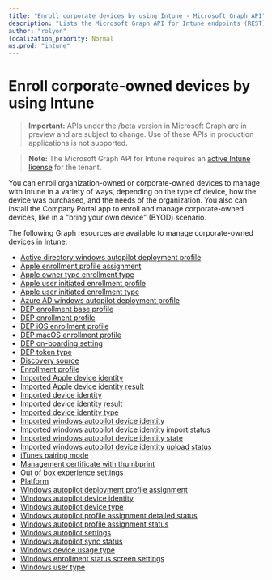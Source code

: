 ```yaml
---
title: "Enroll corporate devices by using Intune - Microsoft Graph API"
description: "Lists the Microsoft Graph API for Intune endpoints (REST) that enroll devices for a tenant organization."
author: "rolyon"
localization_priority: Normal
ms.prod: "intune"
---
```


# Enroll corporate-owned devices by using Intune

> **Important:** APIs under the /beta version in Microsoft Graph are in preview and are subject to change. Use of these APIs in production applications is not supported.

> **Note:** The Microsoft Graph API for Intune requires an [active Intune license](https://go.microsoft.com/fwlink/?linkid=839381) for the tenant.

You can enroll organization-owned or corporate-owned devices to manage with Intune in a variety of ways, depending on the type of device, how the device was purchased, and the needs of the organization. You also can install the Company Portal app to enroll and manage corporate-owned devices, like in a "bring your own device" (BYOD) scenario.

The following Graph resources are available to manage corporate-owned devices in Intune:

- [Active directory windows autopilot deployment profile](intune-enrollment-activedirectorywindowsautopilotdeploymentprofile.md)
- [Apple enrollment profile assignment](intune-enrollment-appleenrollmentprofileassignment.md)
- [Apple owner type enrollment type](intune-enrollment-appleownertypeenrollmenttype.md)
- [Apple user initiated enrollment profile](intune-enrollment-appleuserinitiatedenrollmentprofile.md)
- [Apple user initiated enrollment type](intune-enrollment-appleuserinitiatedenrollmenttype.md)
- [Azure AD windows autopilot deployment profile](intune-enrollment-azureadwindowsautopilotdeploymentprofile.md)
- [DEP enrollment base profile](intune-enrollment-depenrollmentbaseprofile.md)
- [DEP enrollment profile](intune-enrollment-depenrollmentprofile.md)
- [DEP iOS enrollment profile](intune-enrollment-depiosenrollmentprofile.md)
- [DEP macOS enrollment profile](intune-enrollment-depmacosenrollmentprofile.md)
- [DEP on-boarding setting](intune-enrollment-deponboardingsetting.md)
- [DEP token type](intune-enrollment-deptokentype.md)
- [Discovery source](intune-enrollment-discoverysource.md)
- [Enrollment profile](intune-enrollment-enrollmentprofile.md)
- [Imported Apple device identity](intune-enrollment-importedappledeviceidentity.md)
- [Imported Apple device identity result](intune-enrollment-importedappledeviceidentityresult.md)
- [Imported device identity](intune-enrollment-importeddeviceidentity.md)
- [Imported device identity result](intune-enrollment-importeddeviceidentityresult.md)
- [Imported device identity type](intune-enrollment-importeddeviceidentitytype.md)
- [Imported windows autopilot device identity](intune-enrollment-importedwindowsautopilotdeviceidentity.md)
- [Imported windows autopilot device identity import status](intune-enrollment-importedwindowsautopilotdeviceidentityimportstatus.md)
- [Imported windows autopilot device identity state](intune-enrollment-importedwindowsautopilotdeviceidentitystate.md)
- [Imported windows autopilot device identity upload status](intune-enrollment-importedwindowsautopilotdeviceidentityuploadstatus.md)
- [iTunes pairing mode](intune-enrollment-itunespairingmode.md)
- [Management certificate with thumbprint](intune-enrollment-managementcertificatewiththumbprint.md)
- [Out of box experience settings](intune-enrollment-outofboxexperiencesettings.md)
- [Platform](intune-enrollment-platform.md)
- [Windows autopilot deployment profile assignment](intune-enrollment-windowsautopilotdeploymentprofileassignment.md)
- [Windows autopilot device identity](intune-enrollment-windowsautopilotdeviceidentity.md)
- [Windows autopilot device type](intune-enrollment-windowsautopilotdevicetype.md)
- [Windows autopilot profile assignment detailed status](intune-enrollment-windowsautopilotprofileassignmentdetailedstatus.md)
- [Windows autopilot profile assignment status](intune-enrollment-windowsautopilotprofileassignmentstatus.md)
- [Windows autopilot settings](intune-enrollment-windowsautopilotsettings.md)
- [Windows autopilot sync status](intune-enrollment-windowsautopilotsyncstatus.md)
- [Windows device usage type](intune-enrollment-windowsdeviceusagetype.md)
- [Windows enrollment status screen settings](intune-enrollment-windowsenrollmentstatusscreensettings.md)
- [Windows user type](intune-enrollment-windowsusertype.md)

